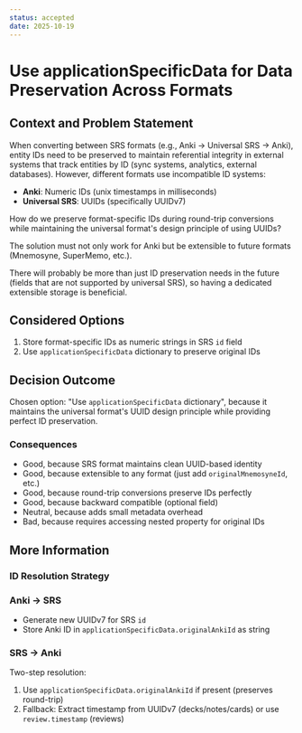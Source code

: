 ```yaml
---
status: accepted
date: 2025-10-19
---
```


# Use applicationSpecificData for Data Preservation Across Formats

## Context and Problem Statement

When converting between SRS formats (e.g., Anki → Universal SRS → Anki), entity IDs need to be preserved to maintain referential integrity in external systems that track entities by ID (sync systems, analytics, external databases). However, different formats use incompatible ID systems:

- **Anki**: Numeric IDs (unix timestamps in milliseconds)
- **Universal SRS**: UUIDs (specifically UUIDv7)

How do we preserve format-specific IDs during round-trip conversions while maintaining the universal format's design principle of using UUIDs?

The solution must not only work for Anki but be extensible to future formats (Mnemosyne, SuperMemo, etc.).

There will probably be more than just ID preservation needs in the future (fields that are not supported by universal SRS), so having a dedicated extensible storage is beneficial.

## Considered Options

1. Store format-specific IDs as numeric strings in SRS `id` field
2. Use `applicationSpecificData` dictionary to preserve original IDs

## Decision Outcome

Chosen option: "Use `applicationSpecificData` dictionary", because it maintains the universal format's UUID design principle while providing perfect ID preservation.

### Consequences

- Good, because SRS format maintains clean UUID-based identity
- Good, because extensible to any format (just add `originalMnemosyneId`, etc.)
- Good, because round-trip conversions preserve IDs perfectly
- Good, because backward compatible (optional field)
- Neutral, because adds small metadata overhead
- Bad, because requires accessing nested property for original IDs

## More Information

### ID Resolution Strategy

### Anki → SRS

- Generate new UUIDv7 for SRS `id`
- Store Anki ID in `applicationSpecificData.originalAnkiId` as string

### SRS → Anki

Two-step resolution:

1. Use `applicationSpecificData.originalAnkiId` if present (preserves round-trip)
2. Fallback: Extract timestamp from UUIDv7 (decks/notes/cards) or use `review.timestamp` (reviews)
